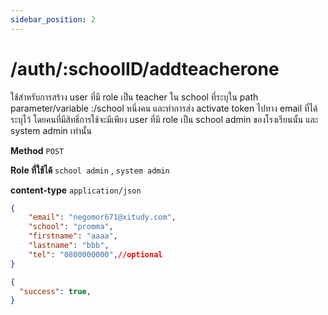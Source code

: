 ```yaml
---
sidebar_position: 2
---
```


# /auth/:schoolID/addteacherone


ใช้สำหรับการสร้าง user ที่มี role เป็น teacher ใน school ที่ระบุใน path parameter/variable :/school หนึ่งคน และทำการส่ง activate token ไปทาง email ที่ได้ระบุไว้ โดยคนที่มีสิทธิ์การใช้จะมีเพียง user ที่มี role เป็น school admin ของโรงเรียนนั้น และ system admin เท่านั้น

**Method** `POST`


**Role ที่ใช้ได้** `school admin` , `system admin`


**content-type** `application/่json`


```json title="Request"
{
    "email": "negomor671@xitudy.com",
    "school": "promma",
    "firstname": "aaaa",
    "lastname": "bbb",
    "tel": "0800000000",//optional
}
```


```json title="Response"
{
  "success": true,
}
```